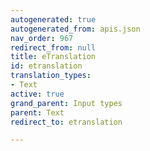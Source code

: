```yaml
---
autogenerated: true
autogenerated_from: apis.json
nav_order: 967
redirect_from: null
title: eTranslation
id: etranslation
translation_types:
- Text
active: true
grand_parent: Input types
parent: Text
redirect_to: etranslation

---
```


